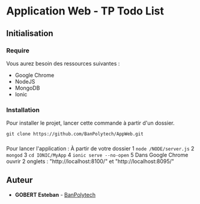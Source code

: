 # Application Web - TP Todo List


## Initialisation

### Require

Vous aurez besoin des ressources suivantes :
- Google Chrome
- NodeJS
- MongoDB
- Ionic


### Installation

Pour installer le projet, lancer cette commande à partir d'un dossier.

```
git clone https://github.com/BanPolytech/AppWeb.git
```


### 

Pour lancer l'application :
  À partir de votre dossier
1  ``` node /NODE/server.js ```
2  ``` mongod ```
3  ``` cd IONIC/MyApp ```
4  ``` ionic serve --no-open ```
5  Dans Google Chrome ouvrir 2 onglets : "http://localhost:8100/" et "http://localhost:8095/"


## Auteur

* **GOBERT Esteban** - [BanPolytech](https://github.com/BanPolytech)

